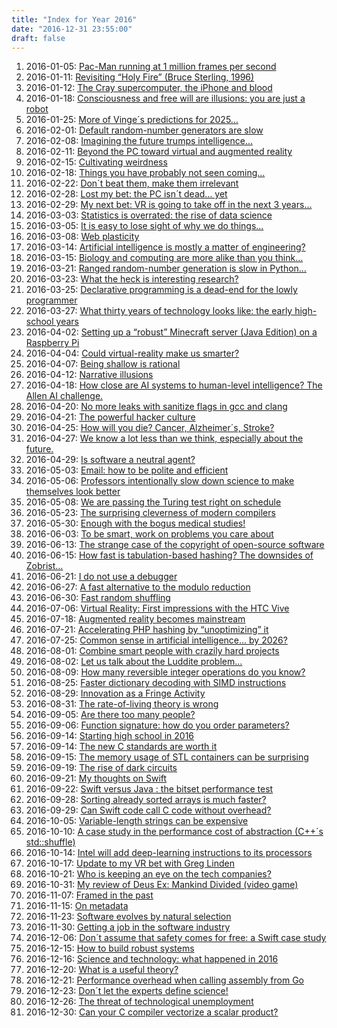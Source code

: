 ```yaml
---
title: "Index for Year 2016"
date: "2016-12-31 23:55:00"
draft: false
---
```


1. 2016-01-05: [Pac-Man running at 1 million frames per second](/lemire/blog/2016/01-05-pac-man-running-at-1-million-frames-per-second)
2. 2016-01-11: [Revisiting &#8220;Holy Fire&#8221; (Bruce Sterling, 1996)](/lemire/blog/2016/01-11-revisiting-holy-fire-bruce-sterlin-1996)
3. 2016-01-12: [The Cray supercomputer, the iPhone and blood](/lemire/blog/2016/01-12-the-cray-supercomputer-the-iphone-and-blood)
4. 2016-01-18: [Consciousness and free will are illusions: you are just a robot](/lemire/blog/2016/01-18-consciousness-and-free-will-are-illusions-you-are-just-a-robot)
5. 2016-01-25: [More of Vinge´s predictions for 2025&#8230;](/lemire/blog/2016/01-25-more-of-vingeaes-aeoepredictionsae%c2%9d-for-2025)
6. 2016-02-01: [Default random-number generators are slow](/lemire/blog/2016/02-01-default-random-number-generators-are-slow)
7. 2016-02-08: [Imagining the future trumps intelligence&#8230;](/lemire/blog/2016/02-08-imagining-the-future-trumps-intelligence)
8. 2016-02-11: [Beyond the PC toward virtual and augmented reality](/lemire/blog/2016/02-11-beyond-the-pc-toward-virtual-and-augmented-reality)
9. 2016-02-15: [Cultivating weirdness](/lemire/blog/2016/02-15-cultivating-weirdness)
10. 2016-02-18: [Things you have probably not seen coming&#8230;](/lemire/blog/2016/02-18-things-you-have-probably-not-seen-coming)
11. 2016-02-22: [Don´t beat them, make them irrelevant](/lemire/blog/2016/02-22-dont-beat-them-make-them-irrelevant)
12. 2016-02-28: [Lost my bet: the PC isn´t dead&#8230; yet](/lemire/blog/2016/02-28-lost-my-bet-the-pc-isnt-dead-yet)
13. 2016-02-29: [My next bet: VR is going to take off in the next 3 years&#8230;](/lemire/blog/2016/02-29-my-next-bet-vr-is-going-to-take-off-in-the-next-3-years)
14. 2016-03-03: [Statistics is overrated: the rise of data science](/lemire/blog/2016/03-03-statistics-is-overrated-the-rise-of-data-science)
15. 2016-03-05: [It is easy to lose sight of why we do things&#8230;](/lemire/blog/2016/03-05-it-is-easy-to-lose-sight-of-why-we-do-things)
16. 2016-03-08: [Web plasticity](/lemire/blog/2016/03-08-web-plasticity)
17. 2016-03-14: [Artificial intelligence is mostly a matter of engineering?](/lemire/blog/2016/03-14-artificial-intelligence-is-mostly-a-matter-of-computational-power)
18. 2016-03-15: [Biology and computing are more alike than you think&#8230;](/lemire/blog/2016/03-15-biology-and-computing-are-more-alike-than-you-think)
19. 2016-03-21: [Ranged random-number generation is slow in Python&#8230;](/lemire/blog/2016/03-21-ranged-random-number-generation-is-slow-in-python)
20. 2016-03-23: [What the heck is interesting research?](/lemire/blog/2016/03-23-what-the-heck-is-interesting-research)
21. 2016-03-25: [Declarative programming is a dead-end for the lowly programmer](/lemire/blog/2016/03-25-declarative-programming-is-a-dead-end-for-the-lowly-programmer)
22. 2016-03-27: [What thirty years of technology looks like: the early high-school years](/lemire/blog/2016/03-27-what-thirty-years-of-technology-looks-like-the-early-high-school-years)
23. 2016-04-02: [Setting up a &#8220;robust&#8221; Minecraft server (Java Edition) on a Raspberry Pi](/lemire/blog/2016/04-02-setting-up-a-robust-minecraft-server-on-a-raspberry-pi)
24. 2016-04-04: [Could virtual-reality make us smarter?](/lemire/blog/2016/04-04-could-virtual-reality-make-us-smarter)
25. 2016-04-07: [Being shallow is rational](/lemire/blog/2016/04-07-being-shallow-is-rational)
26. 2016-04-12: [Narrative illusions](/lemire/blog/2016/04-12-narrative-illusions)
27. 2016-04-18: [How close are AI systems to human-level intelligence? The Allen AI challenge.](/lemire/blog/2016/04-18-how-close-are-ai-systems-to-human-level-intelligence-the-allen-ai-challenge)
28. 2016-04-20: [No more leaks with sanitize flags in gcc and clang](/lemire/blog/2016/04-20-no-more-leaks-with-sanitize-flags-in-gcc-and-clang)
29. 2016-04-21: [The powerful hacker culture](/lemire/blog/2016/04-21-the-powerful-hacker-culture)
30. 2016-04-25: [How will you die? Cancer, Alzheimer´s, Stroke?](/lemire/blog/2016/04-25-how-will-you-die-cancer-alzheimers-stroke)
31. 2016-04-27: [We know a lot less than we think, especially about the future.](/lemire/blog/2016/04-27-we-know-a-lot-less-than-we-think-especially-about-the-future)
32. 2016-04-29: [Is software a neutral agent?](/lemire/blog/2016/04-29-is-software-a-neutral-agent)
33. 2016-05-03: [Email: how to be polite and efficient](/lemire/blog/2016/05-03-email-how-to-be-polite-and-efficient)
34. 2016-05-06: [Professors intentionally slow down science to make themselves look better](/lemire/blog/2016/05-06-professors-intentionally-slow-down-science-to-make-themselves-look-better)
35. 2016-05-08: [We are passing the Turing test right on schedule](/lemire/blog/2016/05-08-we-are-passing-the-turing-test-right-on-schedule)
36. 2016-05-23: [The surprising cleverness of modern compilers](/lemire/blog/2016/05-23-the-surprising-cleverness-of-modern-compilers)
37. 2016-05-30: [Enough with the bogus medical studies!](/lemire/blog/2016/05-30-enough-with-the-bogus-medical-studies)
38. 2016-06-03: [To be smart, work on problems you care about](/lemire/blog/2016/06-03-to-be-smart-work-on-problems-you-care-about)
39. 2016-06-13: [The strange case of the copyright of open-source software](/lemire/blog/2016/06-13-the-strange-case-of-the-copyright-of-open-source-software)
40. 2016-06-15: [How fast is tabulation-based hashing? The downsides of Zobrist&#8230;](/lemire/blog/2016/06-15-how-fast-is-tabulation-based-hashing-or-the-downsides-of-zobrist)
41. 2016-06-21: [I do not use a debugger](/lemire/blog/2016/06-21-i-do-not-use-a-debugger)
42. 2016-06-27: [A fast alternative to the modulo reduction](/lemire/blog/2016/06-27-a-fast-alternative-to-the-modulo-reduction)
43. 2016-06-30: [Fast random shuffling](/lemire/blog/2016/06-30-fast-random-shuffling)
44. 2016-07-06: [Virtual Reality: First impressions with the HTC Vive](/lemire/blog/2016/07-06-virtual-reality-first-impressions-with-the-htc-vive)
45. 2016-07-18: [Augmented reality becomes mainstream](/lemire/blog/2016/07-18-augmented-reality-becomes-mainstream)
46. 2016-07-21: [Accelerating PHP hashing by &#8220;unoptimizing&#8221; it](/lemire/blog/2016/07-21-accelerating-php-hashing-by-unoptimizing-it)
47. 2016-07-25: [Common sense in artificial intelligence&#8230; by 2026?](/lemire/blog/2016/07-25-common-sense-artificial-intelligence-by-2026)
48. 2016-08-01: [Combine smart people with crazily hard projects](/lemire/blog/2016/08-01-combine-smart-people-with-crazily-hard-projects)
49. 2016-08-02: [Let us talk about the Luddite problem&#8230;](/lemire/blog/2016/08-02-let-us-talk-about-the-luddite-problem)
50. 2016-08-09: [How many reversible integer operations do you know?](/lemire/blog/2016/08-09-how-many-reversible-integer-operations-do-you-know)
51. 2016-08-25: [Faster dictionary decoding with SIMD instructions](/lemire/blog/2016/08-25-faster-dictionary-decoding-with-simd-instructions)
52. 2016-08-29: [Innovation as a Fringe Activity](/lemire/blog/2016/08-29-innovation-as-a-fringe-activity)
53. 2016-08-31: [The rate-of-living theory is wrong](/lemire/blog/2016/08-31-the-rate-of-living-theory-is-wrong)
54. 2016-09-05: [Are there too many people?](/lemire/blog/2016/09-05-are-there-too-many-people)
55. 2016-09-06: [Function signature: how do you order parameters?](/lemire/blog/2016/09-06-function-signature-how-do-you-order-parameters)
56. 2016-09-14: [Starting high school in 2016](/lemire/blog/2016/09-14-starting-high-school-in-2016)
57. 2016-09-14: [The new C standards are worth it](/lemire/blog/2016/09-14-the-new-c-standards-are-worth-it)
58. 2016-09-15: [The memory usage of STL containers can be surprising](/lemire/blog/2016/09-15-the-memory-usage-of-stl-containers-can-be-surprising)
59. 2016-09-19: [The rise of dark circuits](/lemire/blog/2016/09-19-the-rise-of-dark-circuits)
60. 2016-09-21: [My thoughts on Swift](/lemire/blog/2016/09-21-my-thoughts-on-swift)
61. 2016-09-22: [Swift versus Java : the bitset performance test](/lemire/blog/2016/09-22-swift-versus-java-the-bitset-performance-test)
62. 2016-09-28: [Sorting already sorted arrays is much faster?](/lemire/blog/2016/09-28-sorting-already-sorted-arrays-is-much-faster)
63. 2016-09-29: [Can Swift code call C code without overhead?](/lemire/blog/2016/09-29-can-swift-code-call-c-code-without-overhead)
64. 2016-10-05: [Variable-length strings can be expensive](/lemire/blog/2016/10-05-variable-length-strings-can-be-expensive)
65. 2016-10-10: [A case study in the performance cost of abstraction (C++´s std::shuffle)](/lemire/blog/2016/10-10-a-case-study-in-the-performance-cost-of-abstraction-cs-stdshuffle)
66. 2016-10-14: [Intel will add deep-learning instructions to its processors](/lemire/blog/2016/10-14-intel-will-add-deep-learning-instructions-to-its-processors)
67. 2016-10-17: [Update to my VR bet with Greg Linden](/lemire/blog/2016/10-17-update-to-my-vr-bet-with-greg-linden)
68. 2016-10-21: [Who is keeping an eye on the tech companies?](/lemire/blog/2016/10-21-who-is-keeping-an-eye-on-the-tech-companies)
69. 2016-10-31: [My review of Deus Ex: Mankind Divided (video game)](/lemire/blog/2016/10-31-my-review-of-deus-ex-mankind-divided-video-game)
70. 2016-11-07: [Framed in the past](/lemire/blog/2016/11-07-framed-in-the-past)
71. 2016-11-15: [On metadata](/lemire/blog/2016/11-15-on-metadata)
72. 2016-11-23: [Software evolves by natural selection](/lemire/blog/2016/11-23-software-evolves-by-natural-selection)
73. 2016-11-30: [Getting a job in the software industry](/lemire/blog/2016/11-30-getting-a-job-in-the-software-industry)
74. 2016-12-06: [Don´t assume that safety comes for free: a Swift case study](/lemire/blog/2016/12-06-dont-assume-that-safety-comes-for-free-a-swift-case-study)
75. 2016-12-15: [How to build robust systems](/lemire/blog/2016/12-15-how-to-build-robust-systems)
76. 2016-12-16: [Science and technology: what happened in 2016](/lemire/blog/2016/12-16-science-and-technology-what-happened-in-2016)
77. 2016-12-20: [What is a useful theory?](/lemire/blog/2016/12-20-what-is-a-useful-theory)
78. 2016-12-21: [Performance overhead when calling assembly from Go](/lemire/blog/2016/12-21-performance-overhead-when-calling-assembly-from-go)
79. 2016-12-23: [Don´t let the experts define science!](/lemire/blog/2016/12-23-dont-let-the-experts-define-science)
80. 2016-12-26: [The threat of technological unemployment](/lemire/blog/2016/12-26-the-threat-of-technological-unemployment)
81. 2016-12-30: [Can your C compiler vectorize a scalar product?](/lemire/blog/2016/12-30-can-your-c-compiler-vectorize-a-scalar-product)



